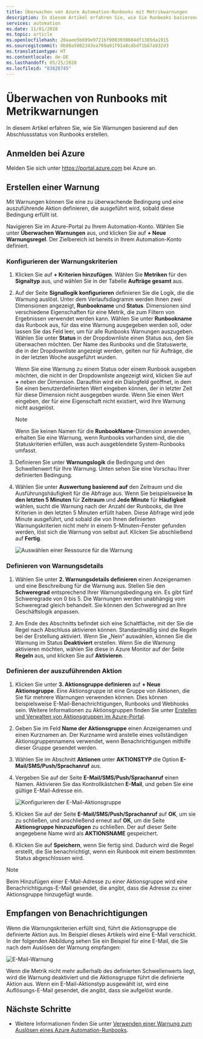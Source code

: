 ```yaml
---
title: Überwachen von Azure Automation-Runbooks mit Metrikwarnungen
description: In diesem Artikel erfahren Sie, wie Sie Runbooks basierend auf Metriken überwachen.
services: automation
ms.date: 11/01/2018
ms.topic: article
ms.openlocfilehash: 20aaee5b699e9721bf9083030604df1385da1915
ms.sourcegitcommit: 0b80a5802343ea769a91f91a8cdbdf1b67a932d3
ms.translationtype: HT
ms.contentlocale: de-DE
ms.lasthandoff: 05/25/2020
ms.locfileid: "83828745"
---
```

# <a name="monitor-runbooks-with-metric-alerts"></a>Überwachen von Runbooks mit Metrikwarnungen

In diesem Artikel erfahren Sie, wie Sie Warnungen basierend auf den Abschlussstatus von Runbooks erstellen.

## <a name="sign-in-to-azure"></a>Anmelden bei Azure

Melden Sie sich unter https://portal.azure.com bei Azure an.

## <a name="create-alert"></a>Erstellen einer Warnung

Mit Warnungen können Sie eine zu überwachende Bedingung und eine auszuführende Aktion definieren, die ausgeführt wird, sobald diese Bedingung erfüllt ist.

Navigieren Sie im Azure-Portal zu Ihrem Automation-Konto. Wählen Sie unter **Überwachen** **Warnungen** aus, und klicken Sie auf **+ Neue Warnungsregel**. Der Zielbereich ist bereits in Ihrem Automation-Konto definiert.

### <a name="configure-alert-criteria"></a>Konfigurieren der Warnungskriterien

1. Klicken Sie auf **+ Kriterien hinzufügen**. Wählen Sie **Metriken** für den **Signaltyp** aus, und wählen Sie in der Tabelle **Aufträge gesamt** aus.

2. Auf der Seite **Signallogik konfigurieren** definieren Sie die Logik, die die Warnung auslöst. Unter dem Verlaufsdiagramm werden Ihnen zwei Dimensionen angezeigt, **Runbookname** und **Status**. Dimensionen sind verschiedene Eigenschaften für eine Metrik, die zum Filtern von Ergebnissen verwendet werden kann. Wählen Sie unter **Runbookname** das Runbook aus, für das eine Warnung ausgegeben werden soll, oder lassen Sie das Feld leer, um für alle Runbooks Warnungen auszugeben. Wählen Sie unter **Status** in der Dropdownliste einen Status aus, den Sie überwachen möchten. Der Name des Runbooks und die Statuswerte, die in der Dropdownliste angezeigt werden, gelten nur für Aufträge, die in der letzten Woche ausgeführt wurden.

   Wenn Sie eine Warnung zu einem Status oder einem Runbook ausgeben möchten, die nicht in der Dropdownliste angezeigt wird, klicken Sie auf **\+** neben der Dimension. Daraufhin wird ein Dialogfeld geöffnet, in dem Sie einen benutzerdefinierten Wert eingeben können, der in letzter Zeit für diese Dimension nicht ausgegeben wurde. Wenn Sie einen Wert eingeben, der für eine Eigenschaft nicht existiert, wird Ihre Warnung nicht ausgelöst.

   > [!NOTE]
   > Wenn Sie keinen Namen für die **RunbookName**-Dimension anwenden, erhalten Sie eine Warnung, wenn Runbooks vorhanden sind, die die Statuskriterien erfüllen, was auch ausgeblendete System-Runbooks umfasst.

3. Definieren Sie unter **Warnungslogik** die Bedingung und den Schwellenwert für Ihre Warnung. Unten sehen Sie eine Vorschau Ihrer definierten Bedingung.

4. Wählen Sie unter **Auswertung basierend auf** den Zeitraum und die Ausführungshäufigkeit für die Abfrage aus. Wenn Sie beispielsweise **In den letzten 5 Minuten** für **Zeitraum** und **Jede Minute** für **Häufigkeit** wählen, sucht die Warnung nach der Anzahl der Runbooks, die Ihre Kriterien in den letzten 5 Minuten erfüllt haben. Diese Abfrage wird jede Minute ausgeführt, und sobald die von Ihnen definierten Warnungskriterien nicht mehr in einem 5-Minuten-Fenster gefunden werden, löst sich die Warnung von selbst auf. Klicken Sie abschließend auf **Fertig**.

   ![Auswählen einer Ressource für die Warnung](./media/automation-alert-activity-log/configure-signal-logic.png)

### <a name="define-alert-details"></a>Definieren von Warnungsdetails

1. Wählen Sie unter **2. Warnungsdetails definieren** einen Anzeigenamen und eine Beschreibung für die Warnung aus. Stellen Sie den **Schweregrad** entsprechend Ihrer Warnungsbedingung ein. Es gibt fünf Schweregrade von 0 bis 5. Die Warnungen werden unabhängig vom Schweregrad gleich behandelt. Sie können den Schweregrad an Ihre Geschäftslogik anpassen.

1. Am Ende des Abschnitts befindet sich eine Schaltfläche, mit der Sie die Regel nach Abschluss aktivieren können. Standardmäßig sind die Regeln bei der Erstellung aktiviert. Wenn Sie „Nein“ auswählen, können Sie die Warnung im Status **Deaktiviert** erstellen. Wenn Sie die Warnung aktivieren möchten, wählen Sie diese in Azure Monitor auf der Seite **Regeln** aus, und klicken Sie auf **Aktivieren**.

### <a name="define-the-action-to-take"></a>Definieren der auszuführenden Aktion

1. Klicken Sie unter **3. Aktionsgruppe definieren** auf **+ Neue Aktionsgruppe**. Eine Aktionsgruppe ist eine Gruppe von Aktionen, die Sie für mehrere Warnungen verwenden können. Dies können beispielsweise E-Mail-Benachrichtigungen, Runbooks und Webhooks sein. Weitere Informationen zu Aktionsgruppen finden Sie unter [Erstellen und Verwalten von Aktionsgruppen im Azure-Portal](../azure-monitor/platform/action-groups.md).

1. Geben Sie im Feld **Name der Aktionsgruppe** einen Anzeigenamen und einen Kurznamen an. Der Kurzname wird anstelle eines vollständigen Aktionsgruppennamens verwendet, wenn Benachrichtigungen mithilfe dieser Gruppe gesendet werden.

1. Wählen Sie im Abschnitt **Aktionen** unter **AKTIONSTYP** die Option **E-Mail/SMS/Push/Sprachanruf** aus.

1. Vergeben Sie auf der Seite **E-Mail/SMS/Push/Sprachanruf** einen Namen. Aktivieren Sie das Kontrollkästchen **E-Mail**, und geben Sie eine gültige E-Mail-Adresse ein.

   ![Konfigurieren der E-Mail-Aktionsgruppe](./media/automation-alert-activity-log/add-action-group.png)

1. Klicken Sie auf der Seite **E-Mail/SMS/Push/Sprachanruf** auf **OK**, um sie zu schließen, und anschließend erneut auf **OK**, um die Seite **Aktionsgruppe hinzuzufügen** zu schließen. Der auf dieser Seite angegebene Name wird als **AKTIONSNAME** gespeichert.

1. Klicken Sie auf **Speichern**, wenn Sie fertig sind. Dadurch wird die Regel erstellt, die Sie benachrichtigt, wenn ein Runbook mit einem bestimmten Status abgeschlossen wird.

> [!NOTE]
> Beim Hinzufügen einer E-Mail-Adresse zu einer Aktionsgruppe wird eine Benachrichtigungs-E-Mail gesendet, die angibt, dass die Adresse zu einer Aktionsgruppe hinzugefügt wurde.

## <a name="receive-notification"></a>Empfangen von Benachrichtigungen

Wenn die Warnungskriterien erfüllt sind, führt die Aktionsgruppe die definierte Aktion aus. Im Beispiel dieses Artikels wird eine E-Mail verschickt. In der folgenden Abbildung sehen Sie ein Beispiel für eine E-Mail, die Sie nach dem Auslösen der Warnung empfangen:

![E-Mail-Warnung](./media/automation-alert-activity-log/alert-email.png)

Wenn die Metrik nicht mehr außerhalb des definierten Schwellenwerts liegt, wird die Warnung deaktiviert und die Aktionsgruppe führt die definierte Aktion aus. Wenn ein E-Mail-Aktionstyp ausgewählt ist, wird eine Auflösungs-E-Mail gesendet, die angibt, dass sie aufgelöst wurde.

## <a name="next-steps"></a>Nächste Schritte

* Weitere Informationen finden Sie unter [Verwenden einer Warnung zum Auslösen eines Azure Automation-Runbooks](automation-create-alert-triggered-runbook.md).
